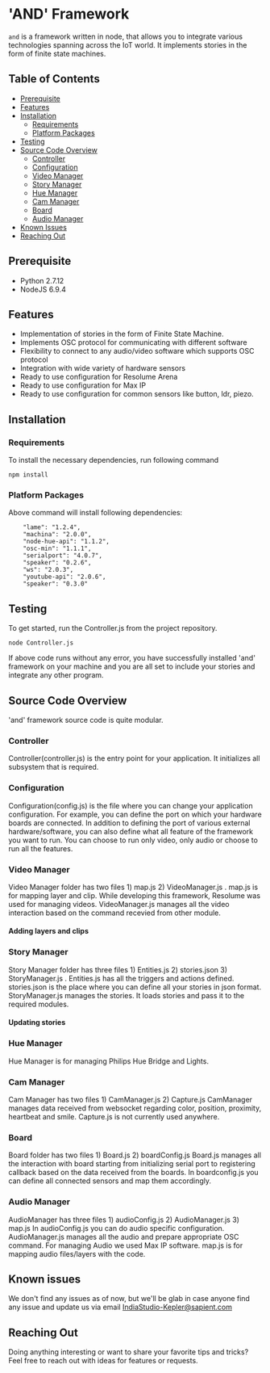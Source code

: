 # 'AND' Framework
`and` is a framework written in node, that allows you to integrate various technologies spanning across the IoT world. It implements stories in the form of finite state machines. 

## Table of Contents
- [Prerequisite](#prerequisite)
- [Features](#features)
- [Installation](#installation)
  - [Requirements](#requirements)
  - [Platform Packages](#platform-packages)
- [Testing](#testing)
- [Source Code Overview](#source-code-overview)
  - [Controller](#controller)
  - [Configuration](#configuration)
  - [Video Manager](#video-manager)
  - [Story Manager](#story-manager)
  - [Hue Manager](#hue-manager)
  - [Cam Manager](#cam-manager)
  - [Board](#board)
  - [Audio Manager](#audio-manager)
- [Known Issues](#known-issues)
- [Reaching Out](#reaching-out)

## Prerequisite 

- Python 2.7.12
- NodeJS 6.9.4

## Features 
- Implementation of stories in the form of Finite State Machine.
- Implements OSC protocol for communicating with different software
- Flexibility to connect to any audio/video software which supports OSC protocol
- Integration with wide variety of hardware sensors
- Ready to use configuration for Resolume Arena
- Ready to use configuration for Max IP
- Ready to use configuration for common sensors like button, ldr, piezo.

## Installation

### Requirements

To install the necessary dependencies, run following command

```nodejs
npm install
```
### Platform Packages
Above command will install following dependencies:
```shell
    "lame": "1.2.4",
    "machina": "2.0.0",
    "node-hue-api": "1.1.2",
    "osc-min": "1.1.1",
    "serialport": "4.0.7",
    "speaker": "0.2.6",
    "ws": "2.0.3",
    "youtube-api": "2.0.6",
    "speaker": "0.3.0"
```

## Testing

To get started, run the Controller.js from the project repository.

```nodejs
node Controller.js
```

If above code runs without any error, you have successfully installed 'and' framework on your machine and you are all set to include your stories and integrate any other program.

## Source Code Overview

'and' framework source code is quite modular.

### Controller

Controller(controller.js) is the entry point for your application. It initializes all subsystem that is required. 

### Configuration

Configuration(config.js) is the file where you can change your application configuration. For example, you can define the port on which your hardware boards are connected. In addition to defining the port of various external hardware/software, you can also define what all feature of the framework you want to run. You can choose to run only video, only audio or choose to run all the features.

### Video Manager

Video Manager folder has two files 1) map.js 2) VideoManager.js . map.js is for mapping layer and clip. While developing this framework, Resolume was used for managing videos. VideoManager.js manages all the video interaction based on the command recevied from other module.

#### Adding layers and clips

### Story Manager

Story Manager folder has three files 1) Entities.js 2) stories.json 3) StoryManager.js . Entities.js has all the triggers and actions defined. stories.json is the place where you can define all your stories in json format. StoryManager.js manages the stories. It loads stories and pass it to the required modules.

#### Updating stories

### Hue Manager

Hue Manager is for managing Philips Hue Bridge and Lights.

### Cam Manager

Cam Manager has two files 1) CamManager.js 2) Capture.js CamManager manages data received from websocket regarding color, position, proximity, heartbeat and smile. Capture.js is not currently used anywhere.

### Board

Board folder has two files 1) Board.js 2) boardConfig.js Board.js manages all the interaction with board starting from initializing serial port to registering callback based on the data received from the boards. In boardconfig.js you can define all connected sensors and map them accordingly. 

### Audio Manager

AudioManager has three files 1) audioConfig.js 2) AudioManager.js 3) map.js In audioConfig.js you can do audio specific configuration. AudioManager.js manages all the audio and prepare appropriate OSC command. For managing Audio we used Max IP software. map.js is for mapping audio files/layers with the code.

## Known issues

We don't find any issues as of now, but we'll be glab in case anyone find any issue and update us via email IndiaStudio-Kepler@sapient.com

## Reaching Out

Doing anything interesting or want to share your favorite tips and tricks? 
Feel free to reach out with ideas for features or requests.
